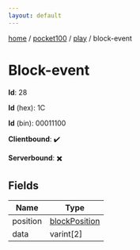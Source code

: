 ```yaml
---
layout: default
---
```


[home](/)  /  [pocket100](/protocol/pocket100)  /  [play](/protocol/pocket100/play)  /  block-event

# Block-event

**Id**: 28

**Id** (hex): 1C

**Id** (bin): 00011100

**Clientbound**: ✔️

**Serverbound**: ✖️

## Fields

Name | Type
---|---
position | [blockPosition](/protocol/pocket100/types/block-position)
data | varint[2]


